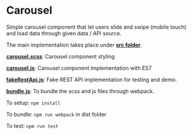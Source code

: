 # Carousel

Simple carousel component that let users slide and swipe (mobile touch) and load data through given data / API source.

The main implementation takes place under [**src folder**](https://github.com/alpernakin/Carousel/tree/master/src).

[**carousel.scss**](https://github.com/alpernakin/Carousel/blob/master/src/carousel.scss): Carousel component styling

[**carousel.js**](https://github.com/alpernakin/Carousel/blob/master/src/carousel.js): Carousel component implementation with ES7

[**fakeRestApi.js**](https://github.com/alpernakin/Carousel/blob/master/src/fakeRestApi.js): Fake REST API implementation for testing and demo.

[**bundle.js**](https://github.com/alpernakin/Carousel/blob/master/src/bundle.js): To bundle the scss and js files through webpack.

To setup: `npm install`

To bundle: `npm run webpack` in dist folder

To test: `npm run test`
